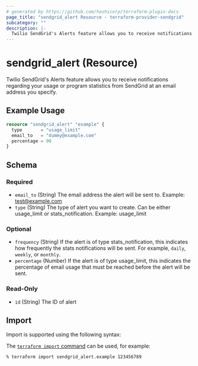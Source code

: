 ```yaml
---
# generated by https://github.com/hashicorp/terraform-plugin-docs
page_title: "sendgrid_alert Resource - terraform-provider-sendgrid"
subcategory: ""
description: |-
  Twilio SendGrid's Alerts feature allows you to receive notifications regarding your usage or program statistics from SendGrid at an email address you specify.
---
```


# sendgrid_alert (Resource)

Twilio SendGrid's Alerts feature allows you to receive notifications regarding your usage or program statistics from SendGrid at an email address you specify.

## Example Usage

```terraform
resource "sendgrid_alert" "example" {
  type       = "usage_limit"
  email_to   = "dummy@example.com"
  percentage = 90
}
```

<!-- schema generated by tfplugindocs -->
## Schema

### Required

- `email_to` (String) The email address the alert will be sent to. Example: test@example.com
- `type` (String) The type of alert you want to create. Can be either usage_limit or stats_notification. Example: usage_limit

### Optional

- `frequency` (String) If the alert is of type stats_notification, this indicates how frequently the stats notifications will be sent. For example, `daily`, `weekly`, or `monthly`.
- `percentage` (Number) If the alert is of type usage_limit, this indicates the percentage of email usage that must be reached before the alert will be sent.

### Read-Only

- `id` (String) The ID of alert

## Import

Import is supported using the following syntax:

The [`terraform import` command](https://developer.hashicorp.com/terraform/cli/commands/import) can be used, for example:

```shell
% terraform import sendgrid_alert.example 123456789
```
